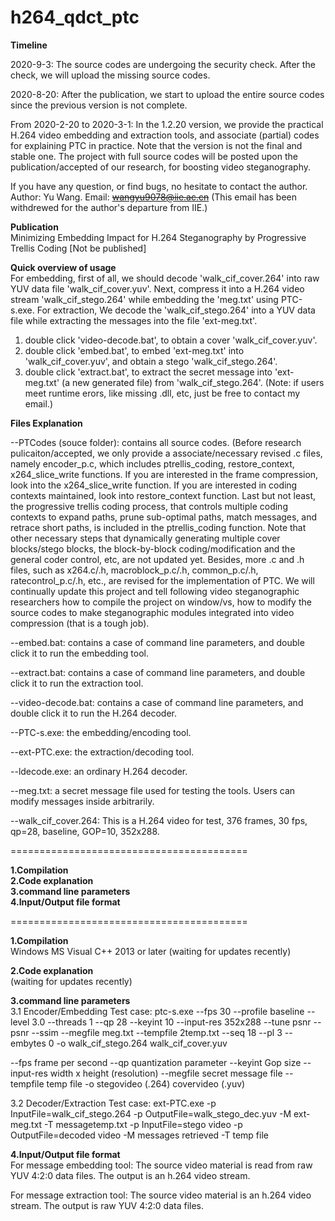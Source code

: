# h264_qdct_ptc 
<b> Timeline </b><br/>

2020-9-3: The source codes are undergoing the security check. After the check, we will upload the missing source codes.

2020-8-20: After the publication, we start to upload the entire source codes since the previous version is not complete.  

From 2020-2-20 to 2020-3-1:
In the 1.2.20 version, we provide the practical H.264 video embedding and extraction tools, and associate (partial) codes for explaining PTC in practice. 
Note that the version is not the final and stable one.
The project with full source codes will be posted upon the publication/accepted of our research, for boosting video steganography.

If you have any question, or find bugs, no hesitate to contact the author.
Author: Yu Wang. Email: ~~wangyu9078@iie.ac.cn~~ (This email has been withdrewed for the author's departure from IIE.)

<b> Publication </b><br/>
Minimizing Embedding Impact for H.264 Steganography by Progressive Trellis Coding
[Not be published]

<b> Quick overview of usage </b><br/>
For embedding, first of all, we should decode 'walk_cif_cover.264' into raw YUV data file 'walk_cif_cover.yuv'. Next, compress it into a H.264 video stream 'walk_cif_stego.264' while embedding the 'meg.txt' using PTC-s.exe. 
For extraction, We decode the 'walk_cif_stego.264' into a YUV data file while extracting the messages into the file 'ext-meg.txt'.

1. double click 'video-decode.bat', to obtain a cover 'walk_cif_cover.yuv'.
2. double click 'embed.bat', to embed 'ext-meg.txt' into 'walk_cif_cover.yuv', and obtain a stego 'walk_cif_stego.264'.
3. double click 'extract.bat', to extract the secret message into 'ext-meg.txt' (a new generated file) from 'walk_cif_stego.264'.
(Note: if users meet runtime erors, like missing .dll, etc, just be free to contact my email.)

<b> Files Explanation </b><br/>

--PTCodes (souce folder): contains all source codes. (Before research pulicaiton/accepted, we only provide a associate/necessary revised .c files, namely encoder_p.c, which includes ptrellis_coding, restore_context, x264_slice_write functions. If you are interested in the frame compression, look into the x264_slice_write function. If you are interested in coding contexts maintained, look into restore_context function. Last but not least, the progressive trellis coding process, that controls multiple coding contexts to expand paths, prune sub-optimal paths, match messages, and retrace short paths, is included in the ptrellis_coding function. 
Note that other necessary steps that dynamically generating multiple cover blocks/stego blocks, the block-by-block coding/modification and the general coder control, etc, are not updated yet.
Besides, more .c and .h files, such as x264.c/.h, macroblock_p.c/.h, common_p.c/.h, ratecontrol_p.c/.h, etc., are revised for the implementation of PTC.
We will continually update this project and tell following video steganographic researchers how to compile the project on window/vs, how to modify the source codes to make steganographic modules integrated into video compression (that is a tough job). 

--embed.bat: contains a case of command line parameters, and double click it to run the embedding tool.

--extract.bat: contains a case of command line parameters, and double click it to run the extraction tool.

--video-decode.bat: contains a case of command line parameters, and double click it to run the H.264 decoder.

--PTC-s.exe: the embedding/encoding tool.

--ext-PTC.exe: the extraction/decoding tool.

--ldecode.exe: an ordinary H.264 decoder.

--meg.txt: a secret message file used for testing the tools. Users can 
modify messages inside arbitrarily.

--walk_cif_cover.264: This is a H.264 video for test, 376 frames, 30 fps, qp=28,  baseline, GOP=10, 352x288.

=========================================

<b> 1.Compilation </b><br/>
<b> 2.Code explanation </b><br/>
<b> 3.command line parameters </b><br/>
<b> 4.Input/Output file format </b><br/>

=========================================

<b> 1.Compilation </b><br/>
Windows
MS Visual C++ 2013 or later
(waiting for updates recently)

<b> 2.Code explanation </b><br/>
(waiting for updates recently)

<b> 3.command line parameters </b><br/>
3.1 Encoder/Embedding
Test case:
ptc-s.exe --fps 30 --profile baseline --level 3.0 --threads 1 --qp 28 --keyint 10 --input-res 352x288 --tune psnr --psnr --ssim --megfile meg.txt --tempfile 2temp.txt --seq 18 --pl 3 --embytes 0 -o walk_cif_stego.264 walk_cif_cover.yuv 

--fps frame per second
--qp quantization parameter
--keyint Gop size
--input-res width x height (resolution)
--megfile secret message file
--tempfile temp file
-o stegovideo (.264) covervideo (.yuv) 

3.2 Decoder/Extraction
Test case:
ext-PTC.exe -p InputFile=walk_cif_stego.264 -p OutputFile=walk_stego_dec.yuv -M ext-meg.txt -T messagetemp.txt
-p InputFile=stego video 
-p OutputFile=decoded video
-M messages retrieved
-T temp file


<b> 4.Input/Output file format </b><br/>
For message embedding tool:
The source video material is read from raw YUV 4:2:0 data files.
The output is an h.264 video stream.

For message extraction tool:
The source video material is an h.264 video stream.
The output is raw YUV 4:2:0 data files.







